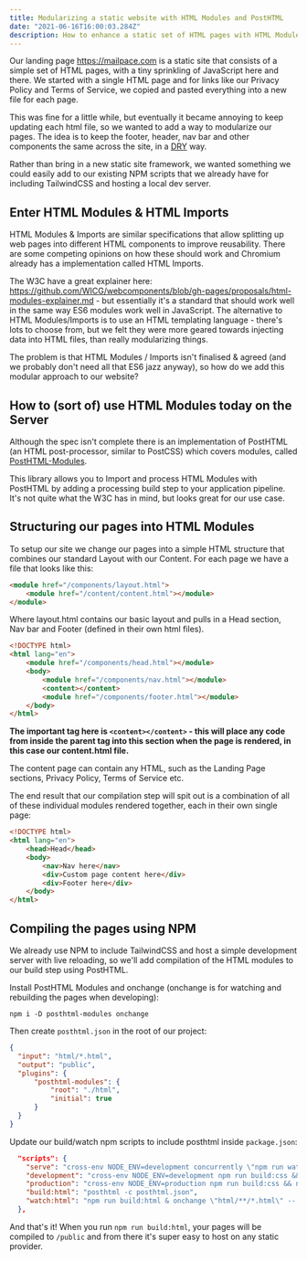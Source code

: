 ```yaml
---
title: Modularizing a static website with HTML Modules and PostHTML
date: "2021-06-16T16:00:03.284Z"
description: How to enhance a static set of HTML pages with HTML Modules and PostHTML
---
```


Our landing page https://mailpace.com is a static site that consists of a simple set of HTML pages, with a tiny sprinkling of JavaScript here and there. We started with a single HTML page and for links like our Privacy Policy and Terms of Service, we copied and pasted everything into a new file for each page.

This was fine for a little while, but eventually it became annoying to keep updating each html file, so we wanted to add a way to modularize our pages. The idea is to keep the footer, header, nav bar and other components the same across the site, in a [DRY](https://en.wikipedia.org/wiki/Don%27t_repeat_yourself) way.

Rather than bring in a new static site framework, we wanted something we could easily add to our existing NPM scripts that we already have for including TailwindCSS and hosting a local dev server.

## Enter HTML Modules & HTML Imports

HTML Modules & Imports are similar specifications that allow splitting up web pages into different HTML components to improve reusability. There are some competing opinions on how these should work and Chromium already has a implementation called HTML Imports. 

The W3C have a great explainer here: https://github.com/WICG/webcomponents/blob/gh-pages/proposals/html-modules-explainer.md - but essentially it's a standard that should work well in the same way ES6 modules work well in JavaScript. The alternative to HTML Modules/Imports is to use an HTML templating language - there's lots to choose from, but we felt they were more geared towards injecting data into HTML files, than really modularizing things.

The problem is that HTML Modules / Imports isn't finalised & agreed (and we probably don't need all that ES6 jazz anyway), so how do we add this modular approach to our website?

## How to (sort of) use HTML Modules today on the Server

Although the spec isn't complete there is an implementation of PostHTML (an HTML post-processor, similar to PostCSS) which covers modules, called [PostHTML-Modules](https://github.com/posthtml/posthtml-modules).

This library allows you to Import and process HTML Modules with PostHTML by adding a processing build step to your application pipeline. It's not quite what the W3C has in mind, but looks great for our use case.

## Structuring our pages into HTML Modules

To setup our site we change our pages into a simple HTML structure that combines our standard Layout with our Content. For each page we have a file that looks like this:

```html
<module href="/components/layout.html">
    <module href="/content/content.html"></module>
</module>
```

Where layout.html contains our basic layout and pulls in a Head section, Nav bar and Footer (defined in their own html files).

```html
<!DOCTYPE html>
<html lang="en">
	<module href="/components/head.html"></module>
    <body>
        <module href="/components/nav.html"></module>
        <content></content>
        <module href="/components/footer.html"></module>
    </body>
</html>
```

**The important tag here is `<content></content>` - this will place any code from inside the parent <module></module> tag into this section when the page is rendered, in this case our content.html file.**

The content page can contain any HTML, such as the Landing Page sections, Privacy Policy, Terms of Service etc.

The end result that our compilation step will spit out is a combination of all of these individual modules rendered together, each in their own single page:

```html
<!DOCTYPE html>
<html lang="en">
    <head>Head</head>
    <body>
        <nav>Nav here</nav>
        <div>Custom page content here</div>
        <div>Footer here</div>
    </body>
</html>
```

## Compiling the pages using NPM

We already use NPM to include TailwindCSS and host a simple development server with live reloading, so we'll add compilation of the HTML modules to our build step using PostHTML.

Install PostHTML Modules and onchange (onchange is for watching and rebuilding the pages when developing):

 `npm i -D posthtml-modules onchange`

Then create `posthtml.json` in the root of our project:

```json
{
  "input": "html/*.html",
  "output": "public",
  "plugins": {
      "posthtml-modules": {
          "root": "./html",
          "initial": true
      }
  }
}
```

Update our build/watch npm scripts to include posthtml inside `package.json`:

```json
  "scripts": {
    "serve": "cross-env NODE_ENV=development concurrently \"npm run watch:css\" \"npm run watch:html\" \"live-server ./public\"",
    "development": "cross-env NODE_ENV=development npm run build:css && npm run build:html",
    "production": "cross-env NODE_ENV=production npm run build:css && npm run build:html",
    "build:html": "posthtml -c posthtml.json",
    "watch:html": "npm run build:html & onchange \"html/**/*.html\" -- npm run build:html"
  },
```

And that's it! When you run `npm run build:html`, your pages will be compiled to `/public` and from there it's super easy to host on any static provider.